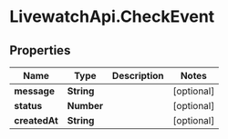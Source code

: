 # LivewatchApi.CheckEvent

## Properties

Name | Type | Description | Notes
------------ | ------------- | ------------- | -------------
**message** | **String** |  | [optional] 
**status** | **Number** |  | [optional] 
**createdAt** | **String** |  | [optional] 


